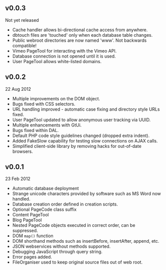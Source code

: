 v0.0.3
------
Not yet released

* Cache handler allows bi-directional cache access from anywhere.
* dbtouch files are 'touched' only when each database table changes.
* Public webroot directories are now named 'www'. Not backwards compatible!
* Vimeo PageTool for interacting with the Vimeo API.
* Database connection is not opened until it is used.
* User PageTool allows white-listed domains.

v0.0.2
------
22 Aug 2012

* Multiple improvements on the DOM object.
* Bugs fixed with CSS selectors.
* URL handling improved - automatic case fixing and directory style URLs fixed.
* User PageTool updated to allow anonymous user tracking via UUID.
* Multiple enhancements with GtUi.
* Bugs fixed within DAL.
* Default PHP code style guidelines changed (dropped extra indent).
* Added FakeSlow capability for testing slow connections on AJAX calls.
* Simplified client-side library by removing hacks for out-of-date browsers.

v0.0.1
------
23 Feb 2012

* Automatic database deployment
* Strange unicode characters provided by software such as MS Word now handled.
* Database creation order defined in creation scripts.
* Optional PageCode class suffix
* Content PageTool
* Blog PageTool
* Nested PageCode objects executed in correct order, can be suppressed.
* DOM `map()` function
* DOM shorthand methods such as insertBefore, insertAfter, append, etc.
* JSON webservices without methods supported.
* Debugging JavaScript through query string.
* Error pages added.
* FileOrganiser used to keep original source files out of web root.